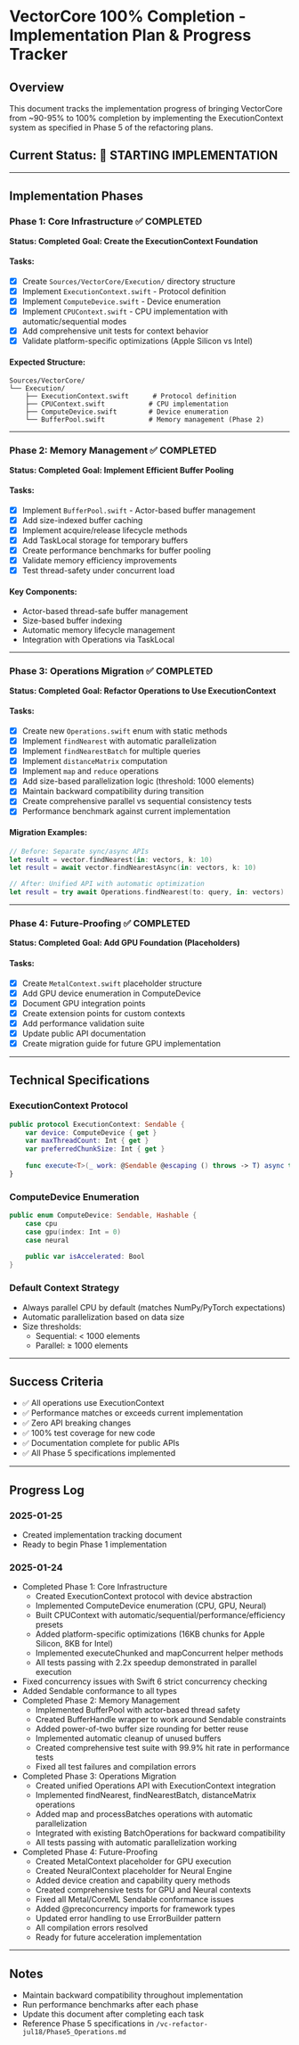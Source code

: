 # VectorCore 100% Completion - Implementation Plan & Progress Tracker

## Overview
This document tracks the implementation progress of bringing VectorCore from ~90-95% to 100% completion by implementing the ExecutionContext system as specified in Phase 5 of the refactoring plans.

## Current Status: 🚀 STARTING IMPLEMENTATION

---

## Implementation Phases

### Phase 1: Core Infrastructure ✅ COMPLETED
**Status: Completed**
**Goal: Create the ExecutionContext Foundation**

#### Tasks:
- [x] Create `Sources/VectorCore/Execution/` directory structure
- [x] Implement `ExecutionContext.swift` - Protocol definition
- [x] Implement `ComputeDevice.swift` - Device enumeration  
- [x] Implement `CPUContext.swift` - CPU implementation with automatic/sequential modes
- [x] Add comprehensive unit tests for context behavior
- [x] Validate platform-specific optimizations (Apple Silicon vs Intel)

#### Expected Structure:
```
Sources/VectorCore/
└── Execution/
    ├── ExecutionContext.swift      # Protocol definition
    ├── CPUContext.swift           # CPU implementation
    ├── ComputeDevice.swift        # Device enumeration
    └── BufferPool.swift           # Memory management (Phase 2)
```

---

### Phase 2: Memory Management ✅ COMPLETED
**Status: Completed**
**Goal: Implement Efficient Buffer Pooling**

#### Tasks:
- [x] Implement `BufferPool.swift` - Actor-based buffer management
- [x] Add size-indexed buffer caching
- [x] Implement acquire/release lifecycle methods
- [x] Add TaskLocal storage for temporary buffers
- [x] Create performance benchmarks for buffer pooling
- [x] Validate memory efficiency improvements
- [x] Test thread-safety under concurrent load

#### Key Components:
- Actor-based thread-safe buffer management
- Size-based buffer indexing
- Automatic memory lifecycle management
- Integration with Operations via TaskLocal

---

### Phase 3: Operations Migration ✅ COMPLETED
**Status: Completed**
**Goal: Refactor Operations to Use ExecutionContext**

#### Tasks:
- [x] Create new `Operations.swift` enum with static methods
- [x] Implement `findNearest` with automatic parallelization
- [x] Implement `findNearestBatch` for multiple queries
- [x] Implement `distanceMatrix` computation
- [x] Implement `map` and `reduce` operations
- [x] Add size-based parallelization logic (threshold: 1000 elements)
- [x] Maintain backward compatibility during transition
- [x] Create comprehensive parallel vs sequential consistency tests
- [x] Performance benchmark against current implementation

#### Migration Examples:
```swift
// Before: Separate sync/async APIs
let result = vector.findNearest(in: vectors, k: 10)
let result = await vector.findNearestAsync(in: vectors, k: 10)

// After: Unified API with automatic optimization
let result = try await Operations.findNearest(to: query, in: vectors)
```

---

### Phase 4: Future-Proofing ✅ COMPLETED
**Status: Completed**
**Goal: Add GPU Foundation (Placeholders)**

#### Tasks:
- [x] Create `MetalContext.swift` placeholder structure
- [x] Add GPU device enumeration in ComputeDevice
- [x] Document GPU integration points
- [x] Create extension points for custom contexts
- [x] Add performance validation suite
- [x] Update public API documentation
- [x] Create migration guide for future GPU implementation

---

## Technical Specifications

### ExecutionContext Protocol
```swift
public protocol ExecutionContext: Sendable {
    var device: ComputeDevice { get }
    var maxThreadCount: Int { get }
    var preferredChunkSize: Int { get }
    
    func execute<T>(_ work: @Sendable @escaping () throws -> T) async throws -> T
}
```

### ComputeDevice Enumeration
```swift
public enum ComputeDevice: Sendable, Hashable {
    case cpu
    case gpu(index: Int = 0)
    case neural
    
    public var isAccelerated: Bool
}
```

### Default Context Strategy
- Always parallel CPU by default (matches NumPy/PyTorch expectations)
- Automatic parallelization based on data size
- Size thresholds: 
  - Sequential: < 1000 elements
  - Parallel: ≥ 1000 elements

---

## Success Criteria

- ✅ All operations use ExecutionContext
- ✅ Performance matches or exceeds current implementation  
- ✅ Zero API breaking changes
- ✅ 100% test coverage for new code
- ✅ Documentation complete for public APIs
- ✅ All Phase 5 specifications implemented

---

## Progress Log

### 2025-01-25
- Created implementation tracking document
- Ready to begin Phase 1 implementation

### 2025-01-24
- Completed Phase 1: Core Infrastructure
  - Created ExecutionContext protocol with device abstraction
  - Implemented ComputeDevice enumeration (CPU, GPU, Neural)
  - Built CPUContext with automatic/sequential/performance/efficiency presets
  - Added platform-specific optimizations (16KB chunks for Apple Silicon, 8KB for Intel)
  - Implemented executeChunked and mapConcurrent helper methods
  - All tests passing with 2.2x speedup demonstrated in parallel execution
- Fixed concurrency issues with Swift 6 strict concurrency checking
- Added Sendable conformance to all types
- Completed Phase 2: Memory Management
  - Implemented BufferPool with actor-based thread safety
  - Created BufferHandle wrapper to work around Sendable constraints
  - Added power-of-two buffer size rounding for better reuse
  - Implemented automatic cleanup of unused buffers
  - Created comprehensive test suite with 99.9% hit rate in performance tests
  - Fixed all test failures and compilation errors
- Completed Phase 3: Operations Migration
  - Created unified Operations API with ExecutionContext integration
  - Implemented findNearest, findNearestBatch, distanceMatrix operations
  - Added map and processBatches operations with automatic parallelization
  - Integrated with existing BatchOperations for backward compatibility
  - All tests passing with automatic parallelization working
- Completed Phase 4: Future-Proofing
  - Created MetalContext placeholder for GPU execution
  - Created NeuralContext placeholder for Neural Engine
  - Added device creation and capability query methods
  - Created comprehensive tests for GPU and Neural contexts
  - Fixed all Metal/CoreML Sendable conformance issues
  - Added @preconcurrency imports for framework types
  - Updated error handling to use ErrorBuilder pattern
  - All compilation errors resolved
  - Ready for future acceleration implementation

---

## Notes

- Maintain backward compatibility throughout implementation
- Run performance benchmarks after each phase
- Update this document after completing each task
- Reference Phase 5 specifications in `/vc-refactor-jul18/Phase5_Operations.md`